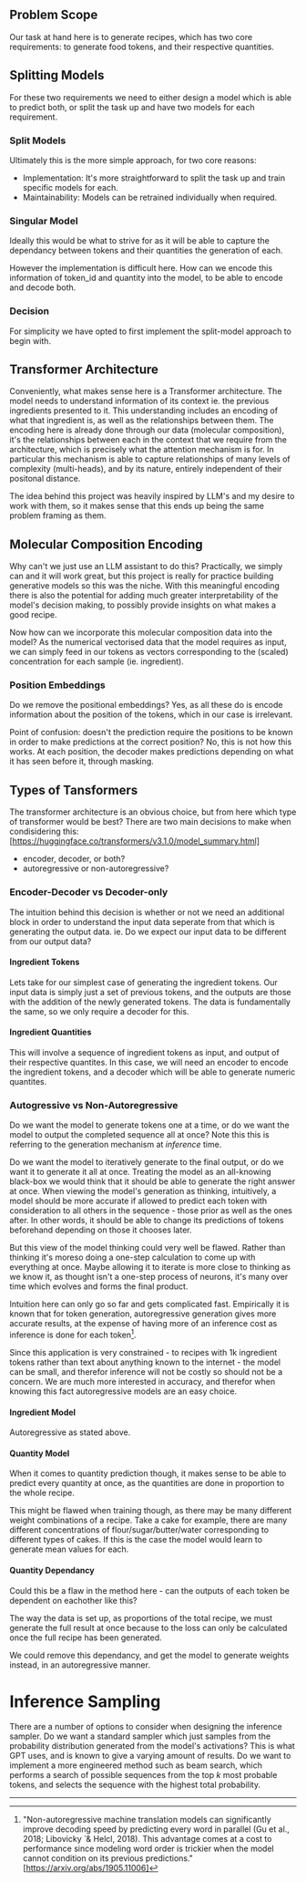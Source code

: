 ## Problem Scope

Our task at hand here is to generate recipes, which has two core requirements: to generate food tokens, and their respective quantities. 

## Splitting Models 

For these two requirements we need to either design a model which is able to predict both, or split the task up and have two models for each requirement.

### Split Models

Ultimately this is the more simple approach, for two core reasons:

- Implementation: It's more straightforward to split the task up and train specific models for each.
- Maintainability: Models can be retrained individually when required.

### Singular Model

Ideally this would be what to strive for as it will be able to capture the dependancy between tokens and their quantities the generation of each.

However the implementation is difficult here. How can we encode this information of token_id and quantity into the model, to be able to encode and decode both. 

### Decision

For simplicity we have opted to first implement the split-model approach to begin with.

## Transformer Architecture

Conveniently, what makes sense here is a Transformer architecture. The model needs to understand information of its context ie. the previous ingredients presented to it. This understanding includes an encoding of what that ingredient is, as well as the relationships between them. The encoding here is already done through our data (molecular composition), it's the relationships between each in the context that we require from the architecture, which is precisely what the attention mechanism is for. In particular this mechanism is able to capture relationships of many levels of complexity (multi-heads), and by its nature, entirely independent of their positonal distance.

The idea behind this project was heavily inspired by LLM's and my desire to work with them, so it makes sense that this ends up being the same problem framing as them.

## Molecular Composition Encoding

Why can't we just use an LLM assistant to do this? Practically, we simply can and it will work great, but this project is really for practice building generative models so this was the niche. With this meaningful encoding there is also the potential for adding much greater interpretability of the model's decision making, to possibly provide insights on what makes a good recipe. 

Now how can we incorporate this molecular composition data into the model? As the numerical vectorised data that the model requires as input, we can simply feed in our tokens as vectors corresponding to the (scaled) concentration for each sample (ie. ingredient).

### Position Embeddings

Do we remove the positional embeddings? Yes, as all these do is encode information about the position of the tokens, which in our case is irrelevant. 

Point of confusion: doesn't the prediction require the positions to be known in order to make predictions at the correct position? No, this is not how this works. At each position, the decoder makes predictions depending on what it has seen before it, through masking.

## Types of Tansformers

The transformer architecture is an obvious choice, but from here which type of transformer would be best? There are two main decisions to make when condisidering this: [https://huggingface.co/transformers/v3.1.0/model_summary.html]

- encoder, decoder, or both?
- autoregressive or non-autoregressive?

### Encoder-Decoder vs Decoder-only

The intuition behind this decision is whether or not we need an additional block in order to understand the input data seperate from that which is generating the output data. ie. Do we expect our input data to be different from our output data?

#### Ingredient Tokens

Lets take for our simplest case of generating the ingredient tokens. Our input data is simply just a set of previous tokens, and the outputs are those with the addition of the newly generated tokens. The data is fundamentally the same, so we only require a decoder for this.

#### Ingredient Quantities

This will involve a sequence of ingredient tokens as input, and output of their respective quantites. In this case, we will need an encoder to encode the ingredient tokens, and a decoder which will be able to generate numeric quantites.

### Autogressive vs Non-Autoregressive

Do we want the model to generate tokens one at a time, or do we want the model to output the completed sequence all at once? Note this this is referring to the generation mechanism at *inference* time. 

Do we want the model to iteratively generate to the final output, or do we want it to generate it all at once. Treating the model as an all-knowing black-box we would think that it should be able to generate the right answer at once. When viewing the model's generation as thinking, intuitively, a model should be more accurate if allowed to predict each token with consideration to all others in the sequence - those prior as well as the ones after. In other words, it should be able to change its predictions of tokens beforehand depending on those it chooses later.

But this view of the model thinking could very well be flawed. Rather than thinking it's moreso doing a one-step calculation to come up with everything at once. Maybe allowing it to iterate is more close to thinking as we know it, as thought isn't a one-step process of neurons, it's many over time which evolves and forms the final product. 

Intuition here can only go so far and gets complicated fast. Empirically it is known that for token generation, autoregressive generation gives more accurate results, at the expense of having more of an inference cost as inference is done for each token[^1]. 

Since this application is very constrained - to recipes with 1k ingredient tokens rather than text about anything known to the internet - the model can be small, and therefor inference will not be costly so should not be a concern. We are much more interested in accuracy, and therefor when knowing this fact autoregressive models are an easy choice.

#### Ingredient Model

Autoregressive as stated above.

#### Quantity Model

When it comes to quantity prediction though, it makes sense to be able to predict every quantity at once, as the quantities are done in proportion to the whole recipe.  

This might be flawed when training though, as there may be many different weight combinations of a recipe. Take a cake for example, there are many different concentrations of flour/sugar/butter/water corresponding to different types of cakes. If this is the case the model would learn to generate mean values for each.

#### Quantity Dependancy

Could this be a flaw in the method here - can the outputs of each token be dependent on eachother like this?

The way the data is set up, as proportions of the total recipe, we must generate the full result at once because to the loss can only be calculated once the full recipe has been generated. 

We could remove this dependancy, and get the model to generate weights instead, in an autoregressive manner.

# Inference Sampling

There are a number of options to consider when designing the inference sampler. Do we want a standard sampler which just samples from the probability distribution generated from the model's activations? This is what GPT uses, and is known to give a varying amount of results. Do we want to implement a more engineered method such as beam search, which performs a search of possible sequences from the top $k$ most probable tokens, and selects the sequence with the highest total probability.


---

[^1]: "Non-autoregressive machine translation models can significantly improve decoding speed by predicting every word in parallel (Gu et al., 2018; Libovicky ́ & Helcl, 2018). This advantage comes at a cost to performance since modeling word order is trickier when the model cannot condition on its previous predictions." [https://arxiv.org/abs/1905.11006]

[^2]: "Non-autoregressive machine translation models significantly speed up decoding by allowing for parallel prediction of the entire target sequence. However, modeling word order is more challenging due to the lack of autoregressive factors in the model." [https://proceedings.mlr.press/v119/ghazvininejad20a/ghazvininejad20a.pdf]: We don't require ordering which according to this is the main challenge. This might be a reason that this would work for our case?